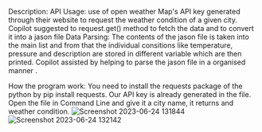 Description: API Usage: use of open weather Map's API key generated through their website to request the weather condition of a given city. Copilot suggested to request.get() method to fetch the data and to convert it into a jason file Data Parsing: The contents of the jason file is taken into the main list and from that the individual consitions like temperature, pressure and description are stored in different variable which are then printed. Copilot assisted by helping to parse the jason file in a organised manner .

How the program work: You need to install the requests package of the python by pip install requests. Our API key is already generated in the file. Open the file in Command Line and give it a city name, it returns and weather condition.
![Screenshot 2023-06-24 131844](https://github.com/firozuddingauhar/Weather_forecast/assets/124498500/0b21f237-b5f1-45a5-a302-8eb7df909ea5)
![Screenshot 2023-06-24 132142](https://github.com/firozuddingauhar/Weather_forecast/assets/124498500/f58ca8a0-0e44-4058-8ece-7f39fce91b74)
